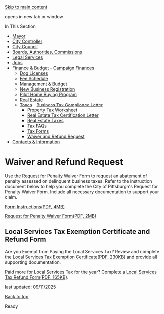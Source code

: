 [Skip to main content](https://www.pittsburghpa.gov/City-Government/Finance-Budget/Taxes/Waiver-and-Refund-Request#main-content)

opens in new tab or window

In This Section

- [Mayor](https://www.pittsburghpa.gov/City-Government/Mayor)
- [City Controller](https://www.pittsburghpa.gov/City-Government/City-Controllers-Office)
- [City Council](https://www.pittsburghpa.gov/City-Government/City-Council)
- [Boards, Authorities, Commissions](https://www.pittsburghpa.gov/City-Government/Boards-Authorities-Commissions)
- [Legal Services](https://www.pittsburghpa.gov/City-Government/Legal-Services)
- [Jobs](https://www.pittsburghpa.gov/City-Government/Jobs)
- [Finance & Budget](https://www.pittsburghpa.gov/City-Government/Finance-Budget)  - [Campaign Finances](https://www.pittsburghpa.gov/City-Government/Finance-Budget/Campaign-Finances)
  - [Dog Licenses](https://www.pittsburghpa.gov/City-Government/Finance-Budget/Dog-Licenses)
  - [Fee Schedule](https://www.pittsburghpa.gov/City-Government/Finance-Budget/Finance-Fee-Schedule)
  - [Management & Budget](https://www.pittsburghpa.gov/City-Government/Finance-Budget/Management-Budget)
  - [New Business Registration](https://www.pittsburghpa.gov/City-Government/Finance-Budget/New-Business-Registration)
  - [Pilot Home Buying Program](https://www.pittsburghpa.gov/City-Government/Finance-Budget/Pilot-Home-Buying-Program)
  - [Real Estate](https://www.pittsburghpa.gov/City-Government/Finance-Budget/Real-Estate)
  - [Taxes](https://www.pittsburghpa.gov/City-Government/Finance-Budget/Taxes)    - [Business Tax Compliance Letter](https://www.pittsburghpa.gov/City-Government/Finance-Budget/Taxes/Business-Tax-Compliance-Letter)
    - [Property Tax Worksheet](https://www.pittsburghpa.gov/City-Government/Finance-Budget/Taxes/Property-Tax-Worksheet)
    - [Real Estate Tax Certification Letter](https://www.pittsburghpa.gov/City-Government/Finance-Budget/Taxes/Real-Estate-Tax-Certification-Letter)
    - [Real Estate Taxes](https://www.pittsburghpa.gov/City-Government/Finance-Budget/Taxes/Real-Estate-Taxes)
    - [Tax FAQs](https://www.pittsburghpa.gov/City-Government/Finance-Budget/Taxes/Tax-FAQs)
    - [Tax Forms](https://www.pittsburghpa.gov/City-Government/Finance-Budget/Taxes/Tax-Forms)
    - [Waiver and Refund Request](https://www.pittsburghpa.gov/City-Government/Finance-Budget/Taxes/Waiver-and-Refund-Request)
- [Contacts & Information](https://www.pittsburghpa.gov/City-Government/Contacts-Information)

# Waiver and Refund Request

Use the Request for Penalty Waiver Form to request an abatement of penalty assessed on delinquent business taxes. Refer to the instruction document below to help you complete the City of Pittsburgh's Request for Penalty Waiver Form. Include all necessary documentation to support your claim.

[Form Instructions(PDF, 4MB)](https://www.pittsburghpa.gov/files/assets/city/v/1/finance/documents/tax-faqs/request-for-penalty-waiver-instructions-rev.-2025.pdf "Request for Penalty Waiver Instructions Rev. 2025.pdf")

[Request for Penalty Waiver Form(PDF, 2MB)](https://www.pittsburghpa.gov/files/assets/city/v/1/finance/documents/tax-forms/penalty-waiver-form-revised-rev.-2025.pdf "Penalty Waiver Form Revised Rev. 2025.pdf")

## Local Services Tax Exemption Certificate and Refund Form

Are you Exempt from Paying the Local Services Tax? Review and complete the [Local Services Tax Exemption Certificate(PDF, 230KB)](https://www.pittsburghpa.gov/files/assets/city/v/1/finance/documents/6820_2019_lst_exemption_cert.pdf) and provide all supporting documentation.

Paid more for Local Services Tax for the year? Complete a [Local Services Tax Refund Form(PDF, 165KB)](https://www.pittsburghpa.gov/files/assets/city/v/1/finance/documents/6819__lst_refund_form.pdf).

last updated: 09/11/2025

[Back to top](https://www.pittsburghpa.gov/City-Government/Finance-Budget/Taxes/Waiver-and-Refund-Request#body-top)

Ready
